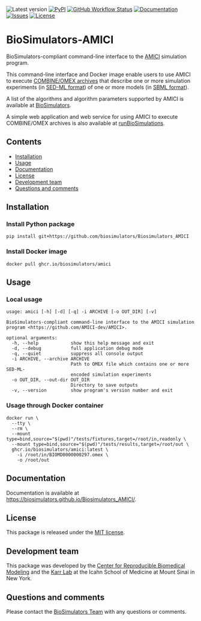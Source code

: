![Latest version](https://img.shields.io/github/v/tag/biosimulators/Biosimulators_AMICI)
[![PyPI](https://img.shields.io/pypi/v/biosimulators_amici)](https://pypi.org/project/biosimulators_amici/)
[![GitHub Workflow Status](https://img.shields.io/github/workflow/status/biosimulators/Biosimulators_AMICI/workflow-id)](https://github.com/biosimulators/Biosimulators_AMICI/actions?query=workflow%3Aworkflow-id)
[![Documentation](https://img.shields.io/github/license/biosimulators/Biosimulators_AMICI?badges-awesome-green.svg)](https://biosimulators.github.io/Biosimulators_AMICI/)
[![Issues](https://img.shields.io/github/issues/biosimulators/Biosimulators_AMICI)](https://github.com/biosimulators/Biosimulators_AMICI/issues)
[![License](https://img.shields.io/github/license/biosimulators/Biosimulators_AMICI?badges-awesome-green.svg)](https://github.com/biosimulators/Biosimulators_AMICI/blob/dev/LICENSE)

# BioSimulators-AMICI
BioSimulators-compliant command-line interface to the [AMICI](https://github.com/AMICI-dev/AMICI) simulation program.

This command-line interface and Docker image enable users to use AMICI to execute [COMBINE/OMEX archives](https://combinearchive.org/) that describe one or more simulation experiments (in [SED-ML format](https://sed-ml.org)) of one or more models (in [SBML format](http://sbml.org])).

A list of the algorithms and algorithm parameters supported by AMICI is available at [BioSimulators](https://biosimulators.org/simulators/amici).

A simple web application and web service for using AMICI to execute COMBINE/OMEX archives is also available at [runBioSimulations](https://run.biosimulations.org).

## Contents
* [Installation](#installation)
* [Usage](#usage)
* [Documentation](#documentation)
* [License](#license)
* [Development team](#development-team)
* [Questions and comments](#questions-and-comments)

## Installation

### Install Python package
```
pip install git+https://github.com/biosimulators/Biosimulators_AMICI
```

### Install Docker image
```
docker pull ghcr.io/biosimulators/amici
```

## Usage

### Local usage
```
usage: amici [-h] [-d] [-q] -i ARCHIVE [-o OUT_DIR] [-v]

BioSimulators-compliant command-line interface to the AMICI simulation program <https://github.com/AMICI-dev/AMICI>.

optional arguments:
  -h, --help            show this help message and exit
  -d, --debug           full application debug mode
  -q, --quiet           suppress all console output
  -i ARCHIVE, --archive ARCHIVE
                        Path to OMEX file which contains one or more SED-ML-
                        encoded simulation experiments
  -o OUT_DIR, --out-dir OUT_DIR
                        Directory to save outputs
  -v, --version         show program's version number and exit
```

### Usage through Docker container
```
docker run \
  --tty \
  --rm \
  --mount type=bind,source="$(pwd)"/tests/fixtures,target=/root/in,readonly \
  --mount type=bind,source="$(pwd)"/tests/results,target=/root/out \
  ghcr.io/biosimulators/amici:latest \
    -i /root/in/BIOMD0000000297.omex \
    -o /root/out
```

## Documentation
Documentation is available at https://biosimulators.github.io/Biosimulators_AMICI/.

## License
This package is released under the [MIT license](LICENSE).

## Development team
This package was developed by the [Center for Reproducible Biomedical Modeling](http://reproduciblebiomodels.org) and the [Karr Lab](https://www.karrlab.org) at the Icahn School of Medicine at Mount Sinai in New York.

## Questions and comments
Please contact the [BioSimulators Team](mailto:info@biosimulators.org) with any questions or comments.
